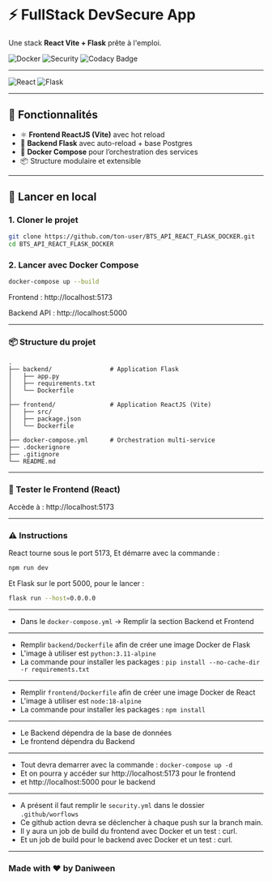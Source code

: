 # ⚡ FullStack DevSecure App

Une stack **React Vite + Flask** prête à l'emploi.

![Docker](https://img.shields.io/badge/Docker-ready-blue)
![Security](https://img.shields.io/badge/Security-Scanned-brightgreen)
![Codacy Badge](https://app.codacy.com/project/badge/Grade/eacc1cb33791488399e0e1c53ad5f9cb)

---

![React](https://img.shields.io/badge/React-Vite-61DAFB)
![Flask](https://img.shields.io/badge/Flask-backend-lightgrey)

---

## 🔧 Fonctionnalités

- ⚛️ **Frontend ReactJS (Vite)** avec hot reload
- 🐍 **Backend Flask** avec auto-reload + base Postgres
- 🐳 **Docker Compose** pour l’orchestration des services
- 📦 Structure modulaire et extensible

---

## 🚀 Lancer en local

### 1. Cloner le projet

```bash
git clone https://github.com/ton-user/BTS_API_REACT_FLASK_DOCKER.git
cd BTS_API_REACT_FLASK_DOCKER

```

### 2. Lancer avec Docker Compose

```bash
docker-compose up --build
```

Frontend : http://localhost:5173

Backend API : http://localhost:5000

---

### 📦 Structure du projet

```
.
├── backend/                # Application Flask
│   ├── app.py
│   ├── requirements.txt
│   └── Dockerfile
│
├── frontend/               # Application ReactJS (Vite)
│   ├── src/
│   ├── package.json
│   └── Dockerfile
│
├── docker-compose.yml      # Orchestration multi-service
├── .dockerignore
├── .gitignore
└── README.md
```

---

### 🧪 Tester le Frontend (React)

Accède à : http://localhost:5173

---

### ⚠️ Instructions

React tourne sous le port 5173,
Et démarre avec la commande :

```bash
npm run dev
```

Et Flask sur le port 5000, pour le lancer :

```bash
flask run --host=0.0.0.0
```

---

- Dans le `docker-compose.yml` -> Remplir la section Backend et Frontend

---

- Remplir `backend/Dockerfile` afin de créer une image Docker de Flask
- L'image à utiliser est `python:3.11-alpine`
- La commande pour installer les packages : `pip install --no-cache-dir -r requirements.txt`

---

- Remplir `frontend/Dockerfile` afin de créer une image Docker de React
- L'image à utiliser est `node:18-alpine`
- La commande pour installer les packages : `npm install`

---

- Le Backend dépendra de la base de données
- Le frontend dépendra du Backend

---

- Tout devra demarrer avec la commande : `docker-compose up -d`
- Et on pourra y accéder sur http://localhost:5173 pour le frontend
- et http://localhost:5000 pour le backend

---

- A présent il faut remplir le `security.yml` dans le dossier `.github/worflows`
- Ce github action devra se déclencher à chaque push sur la branch main.
- Il y aura un job de build du frontend avec Docker et un test : curl.
- Et un job de build pour le backend avec Docker et un test : curl.

---

### Made with ❤️ by Daniween
